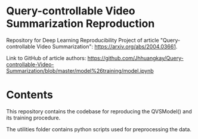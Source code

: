 # Query-controllable Video Summarization Reproduction

Repository for Deep Learning Reproducibility Project of article "Query-controllable Video Summarization": https://arxiv.org/abs/2004.03661.

Link to GitHub of article authors: https://github.com/Jhhuangkay/Query-controllable-Video-Summarization/blob/master/model%26training/model.ipynb

# Contents

This repository contains the codebase for reproducing the QVSModel() and its training procedure. 

The utilities folder contains python scripts used for preprocessing the data.


